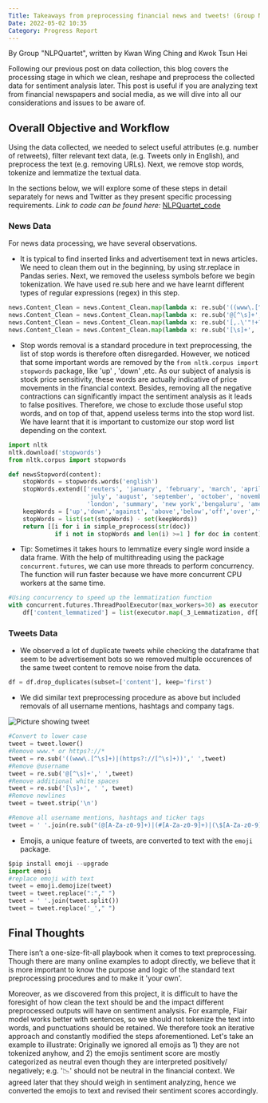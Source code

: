 ```yaml
---
Title: Takeaways from preprocessing financial news and tweets! (Group NLPQuartet) 
Date: 2022-05-02 10:35
Category: Progress Report
---
```


By Group "NLPQuartet", written by Kwan Wing Ching and Kwok Tsun Hei


Following our previous post on data collection, this blog covers the processing stage in which we clean, reshape and preprocess the collected data for sentiment analysis later. This post is useful if you are analyzing text from financial newspapers and social media, as we will dive into all our considerations and issues to be aware of. 

## Overall Objective and Workflow

Using the data collected, we needed to select useful attributes (e.g. number of retweets), filter relevant text data, (e.g. Tweets only in English), and preprocess the text (e.g. removing URLs). Next, we remove stop words, tokenize and lemmatize the textual data.

In the sections below, we will explore some of these steps in detail separately for news and Twitter as they present specific processing requirements. *Link to code can be found here:* [NLPQuartet_code](https://github.com/crystal-kwan/FINA4350-NLPQuartet/blob/main/Code.ipynb)

### News Data

For news data processing, we have several observations. 

* It is typical to find inserted links and advertisement text in news articles. We need to clean them out in the beginning, by using str.replace in Pandas series. Next, we removed the useless symbols before we begin tokenization. We have used re.sub here and we have learnt different types of regular expressions (regex) in this step.

```python
news.Content_Clean = news.Content_Clean.map(lambda x: re.sub('((www\.[^\s]+)|(https?://[^\s]+))',' ', x))
news.Content_Clean = news.Content_Clean.map(lambda x: re.sub('@[^\s]+',' ', x))
news.Content_Clean = news.Content_Clean.map(lambda x: re.sub('[,.\'"!+?\-=)(*><&/;:$%]', ' ', x))
news.Content_Clean = news.Content_Clean.map(lambda x: re.sub('[\s]+', ' ', x))
```

* Stop words removal is a standard procedure in text preprocessing, the list of stop words is therefore often disregarded. However, we noticed that some important words are removed by the `from nltk.corpus import stopwords` package, like 'up' , 'down' ,etc. As our subject of analysis is stock price sensitivity, these words are actually indicative of price movements in the financial context. Besides, removing all the negative contractions can significantly impact the sentiment analysis as it leads to false positives. Therefore, we chose to exclude those useful stop words, and on top of that, append useless terms into the stop word list. We have learnt that it is important to customize our stop word list depending on the context.

```python
import nltk
nltk.download('stopwords')
from nltk.corpus import stopwords

def newsStopword(content):   
    stopWords = stopwords.words('english') 
    stopWords.extend(['reuters', 'january', 'february', 'march', 'april', 'may', 'june', 
                      'july', 'august', 'september', 'october', 'november', 'december', 
                      'london', 'summary', 'new york','bengaluru', 'america'])
    keepWords = ['up','down','against', 'above','below','off','over','further','no','not','only']
    stopWords = list(set(stopWords) - set(keepWords))
    return [[i for i in simple_preprocess(str(doc)) 
             if i not in stopWords and len(i) >=1 ] for doc in content]
```
* Tip: Sometimes it takes hours to lemmatize every single word inside a data frame. With the help of multithreading using the package `concurrent.futures`, we can use more threads to perform concurrency. The function will run faster because we have more concurrent CPU workers at the same time.
```python
#Using concurrency to speed up the lemmatization function
with concurrent.futures.ThreadPoolExecutor(max_workers=30) as executor: 
    df['content_lemmatized'] = list(executor.map(_3_Lemmatization, df['content_tokenized']))
```

### Tweets Data
* We observed a lot of duplicate tweets while checking the dataframe that seem to be advertisement bots so we removed multiple occurences of the same tweet content to remove noise from the data.
```python
df = df.drop_duplicates(subset=['content'], keep='first')
```
* We did similar text preprocessing procedure as above but included removals of all username mentions, hashtags and company tags. 

![Picture showing tweet]({static}/images/group-NLPQuartet-sample_tweet.png)

```python
#Convert to lower case
tweet = tweet.lower()
#Remove www.* or https?://*
tweet = re.sub('((www\.[^\s]+)|(https?://[^\s]+))',' ',tweet)
#Remove @username 
tweet = re.sub('@[^\s]+',' ',tweet)
#Remove additional white spaces
tweet = re.sub('[\s]+', ' ', tweet)
#Remove newlines
tweet = tweet.strip('\n')

#Remove all username mentions, hashtags and ticker tags
tweet = ' '.join(re.sub("(@[A-Za-z0-9]+)|(#[A-Za-z0-9]+)|(\$[A-Za-z0-9]+)", " ", tweet).split())
```
* Emojis, a unique feature of tweets, are converted to text with the `emoji` package.
```python
$pip install emoji --upgrade 
import emoji
#replace emoji with text
tweet = emoji.demojize(tweet)
tweet = tweet.replace(":"," ")
tweet = ' '.join(tweet.split())
tweet = tweet.replace('_'," ")
```


## Final Thoughts

There isn’t a one-size-fit-all playbook when it comes to text preprocessing. Though there are many online examples to adopt directly, we believe that it is more important to know the purpose and logic of the standard text preprocessing procedures and to make it 'your own'. 

Moreover, as we discovered from this project, it is difficult to have the foresight of how clean the text should be and the impact different preprocessed outputs will have on sentiment analysis. For example, Flair model works better with sentences, so we should not tokenize the text into words, and punctuations should be retained. We therefore took an iterative approach and constantly modified the steps aforementioned. Let's take an example to illustrate: Originally we ignored all emojis as 1) they are not tokenized anyhow, and 2) the emojis sentiment score are mostly categorized as neutral even though they are interpreted positively/ negatively; e.g. '📉' should not be neutral in the financial context. We agreed later that they should weigh in sentiment analyzing, hence we converted the emojis to text and revised their sentiment scores accordingly. 
